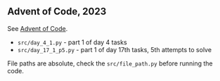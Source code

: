 ## Advent of Code, 2023

See [Advent of Code](https://adventofcode.com/2023).

- `src/day_4_1.py` - part 1 of day 4 tasks
- `src/day_17_1_p5.py` - part 1 of day 17th tasks, 5th attempts to solve

File paths are absolute, check the `src/file_path.py` before running the code.